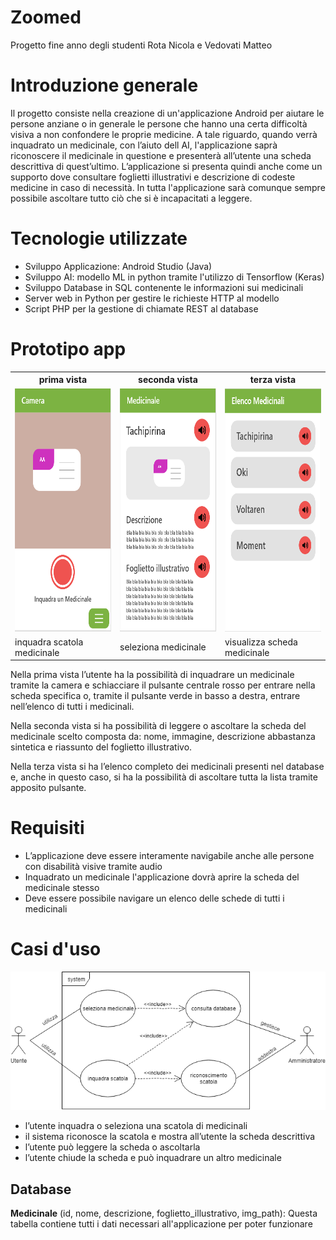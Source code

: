 # Zoomed
Progetto fine anno degli studenti Rota Nicola e Vedovati Matteo

# Introduzione generale
Il progetto consiste nella creazione di un'applicazione Android per aiutare le persone anziane o in generale le persone che hanno una certa difficoltà visiva a non confondere le proprie medicine. A tale riguardo, quando verrà inquadrato un medicinale, con l’aiuto dell AI, l'applicazione saprà riconoscere il medicinale in questione e presenterà all’utente una scheda descrittiva di quest’ultimo. L’applicazione si presenta quindi anche come un supporto dove consultare foglietti illustrativi e descrizione di codeste medicine in caso di necessità. In tutta l'applicazione sarà comunque sempre possibile ascoltare tutto ciò che si è incapacitati a leggere.


# Tecnologie utilizzate
- Sviluppo Applicazione: Android Studio (Java)
- Sviluppo AI: modello ML in python tramite l'utilizzo di Tensorflow (Keras)
- Sviluppo Database in SQL contenente le informazioni sui medicinali
- Server web in Python per gestire le richieste HTTP al modello
- Script PHP per la gestione di chiamate REST al database

# Prototipo app
<table style="width:100%">
  <tr>
    <th>prima vista</th>
    <th>seconda vista</th> 
    <th>terza vista</th>
  </tr>
  <tr>
    <td><img src="docs/screenshots/vista1.png" width="217" height="389"></td>
    <td><img src="docs/screenshots/vista2.png" width="217" height="389"></td> 
    <td><img src="docs/screenshots/vista3.png" width="217" height="389"></td>
  </tr>
  <tr>
    <td>inquadra scatola medicinale</td>
    <td>seleziona medicinale</td> 
    <td>visualizza scheda medicinale</td>
  </tr>
</table>

Nella prima vista l’utente ha la possibilità di inquadrare un medicinale tramite la camera e schiacciare il pulsante centrale rosso per entrare nella scheda specifica o, tramite il pulsante verde in basso a destra, entrare nell’elenco di tutti i medicinali.

Nella seconda vista si ha possibilità di leggere o ascoltare la scheda del medicinale scelto composta da: nome, immagine, descrizione abbastanza sintetica e riassunto del foglietto illustrativo.

Nella terza vista si ha l’elenco completo dei medicinali presenti nel database e, anche in questo caso, si ha la possibilità di ascoltare tutta la lista tramite apposito pulsante.

# Requisiti
- L’applicazione deve essere interamente navigabile anche alle persone con disabilità visive tramite audio
- Inquadrato un medicinale l'applicazione dovrà aprire la scheda del medicinale stesso
- Deve essere possibile navigare un elenco delle schede di tutti i medicinali


# Casi d'uso
![alt text](docs/screenshots/casi_d'uso.png)
- l’utente inquadra o seleziona una scatola di medicinali
- il sistema riconosce la scatola e mostra all’utente la scheda descrittiva
- l’utente può leggere la scheda o ascoltarla
- l’utente chiude la scheda e può inquadrare un altro medicinale

## Database
**Medicinale** (id, nome, descrizione, foglietto_illustrativo, img_path):
Questa tabella contiene tutti i dati necessari all'applicazione per poter funzionare
